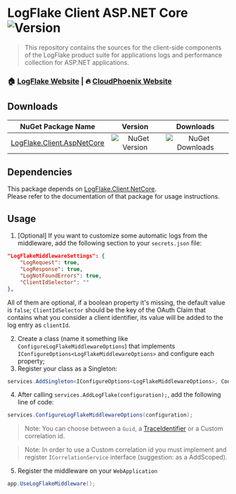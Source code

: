 # LogFlake Client ASP.NET Core ![Version](https://img.shields.io/badge/version-1.8.2-blue.svg?cacheSeconds=2592000)

> This repository contains the sources for the client-side components of the LogFlake product suite for applications logs and performance collection for ASP.NET applications.

### 🏠 [LogFlake Website](https://logflake.io) |  🔥 [CloudPhoenix Website](https://cloudphoenix.it)

## Downloads

|NuGet Package Name|Version|Downloads|
|:-:|:-:|:-:|
| [LogFlake.Client.AspNetCore](https://www.nuget.org/packages/LogFlake.Client.AspNetCore) | ![NuGet Version](https://img.shields.io/nuget/v/logflake.client.aspnetcore) | ![NuGet Downloads](https://img.shields.io/nuget/dt/logflake.client.aspnetcore) |

## Dependencies
This package depends on [LogFlake.Client.NetCore](https://www.nuget.org/packages/LogFlake.Client.NetCore).    
Please refer to the documentation of that package for usage instructions.

## Usage
1. [Optional] If you want to customize some automatic logs from the middleware, add the following section to your `secrets.json` file:
```json
"LogFlakeMiddlewareSettings": {
    "LogRequest": true,
    "LogResponse": true,
    "LogNotFoundErrors": true,
    "ClientIdSelector": ""
},
```
All of them are optional, if a boolean property it's missing, the default value is `false`;
`ClientIdSelector` should be the key of the OAuth Claim that contains what you consider a client identifier, its value will be added to the log entry as `clientId`.

2. Create a class (name it something like `ConfigureLogFlakeMiddlewareOptions`) that implements `IConfigureOptions<LogFlakeMiddlewareOptions>` and configure each property;
3. Register your class as a Singleton:
```csharp
services.AddSingleton<IConfigureOptions<LogFlakeMiddlewareOptions>, ConfigureLogFlakeMiddlewareOptions>();
```
4. After calling `services.AddLogFlake(configuration);`, add the following line of code:
```csharp
services.ConfigureLogFlakeMiddlewareOptions(configuration);
```
> Note: You can choose between a `Guid`, a [TraceIdentifier](https://learn.microsoft.com/en-us/dotnet/api/microsoft.aspnetcore.http.httpcontext.traceidentifier) or a Custom correlation id.

> Note: In order to use a Custom correlation id you must implement and register `ICorrelationService` interface (suggestion: as a AddScoped).
5. Register the middleware on your `WebApplication`
```csharp
app.UseLogFlakeMiddleware();
```
